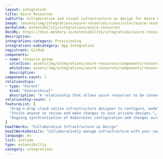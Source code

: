 ```yaml
---
layout: integration
title: Azure Resources
subtitle: Collaborative and visual infrastructure as design for Azure Resources
image: /assets/img/integrations/azure-resources/icons/color/azure-resources-color.svg
permalink: extensibility/integrations/azure-resources
docURL: https://docs.meshery.io/extensibility/integrations/azure-resources
description: 
integrations-category: Provisioning
integrations-subcategory: App Integration
registrant: GitHub
components: 
- name: resource-group
  colorIcon: assets/img/integrations/azure-resources/components/resource-group/icons/color/resource-group-color.svg
  whiteIcon: assets/img/integrations/azure-resources/components/resource-group/icons/white/resource-group-white.svg
  description: 
components-count: 1
relationships: 
- type: "Parent"
  kind: "Hierarchical"
  description: "A relationship that allows azure resources to be connected to their respective resource group"
relationship-count: 1
featureList: [
  "Drag-n-drop cloud native infrastructure designer to configure, model, and deploy your workloads.",
  "Invite anyone to review and make changes to your private designs.",
  "Ongoing synchronization of Kubernetes configuration and changes across any number of clusters."
]
howItWorks: "Collaborative Infrastructure as Design"
howItWorksDetails: "Collaboratively manage infrastructure with your coworkers synchronously sharing the same designs."
language: en
list: include
type: extensibility
category: integrations
---
```


